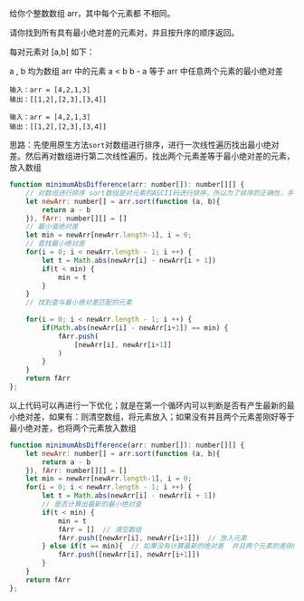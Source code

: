 给你个整数数组 arr，其中每个元素都 不相同。

请你找到所有具有最小绝对差的元素对，并且按升序的顺序返回。

每对元素对 [a,b] 如下：

a , b 均为数组 arr 中的元素
a < b
b - a 等于 arr 中任意两个元素的最小绝对差

```
输入：arr = [4,2,1,3]
输出：[[1,2],[2,3],[3,4]]

输入：arr = [4,2,1,3]
输出：[[1,2],[2,3],[3,4]]
```

思路：先使用原生方法`sort`对数组进行排序，进行一次线性遍历找出最小绝对差。然后再对数组进行第二次线性遍历，找出两个元素差等于最小绝对差的元素，放入数组

```js
function minimumAbsDifference(arr: number[]): number[][] {
    // 对数组进行排序 sort数组是对元素的ASCII码进行排序，所以为了排序的正确性，手动传入排序的方法
    let newArr: number[] = arr.sort(function (a, b){
        return a - b 
    }), fArr: number[][] = []
    // 最小值绝对差
    let min = newArr[newArr.length-1], i = 0;
    // 查找最小绝对差
    for(i = 0; i < newArr.length - 1; i ++) {
        let t = Math.abs(newArr[i] - newArr[i + 1])
        if(t < min) {
            min = t
        }
    }
    // 找到查与最小绝对差匹配的元素
    
    for(i = 0; i < newArr.length - 1; i ++) {
        if(Math.abs(newArr[i] - newArr[i+1]) == min) {
            fArr.push(
                [newArr[i], newArr[i+1]]
            )
        }
    }
    return fArr
};
```

以上代码可以再进行一下优化；就是在第一个循环内可以判断是否有产生最新的最小绝对差，如果有：则清空数组，将元素放入；如果没有并且两个元素差刚好等于最小绝对差，也将两个元素放入数组

```js
function minimumAbsDifference(arr: number[]): number[][] {
    let newArr: number[] = arr.sort(function (a, b){
        return a - b 
    }), fArr: number[][] = []
    let min = newArr[newArr.length-1], i = 0;
    for(i = 0; i < newArr.length - 1; i ++) {
        let t = Math.abs(newArr[i] - newArr[i + 1])
        // 是否计算出最新的最小绝对查
        if(t < min) {
            min = t
            fArr = []  // 清空数组
            fArr.push([newArr[i], newArr[i+1]])  // 放入元素
        } else if(t == min){  // 如果没有计算最新的绝对差  并且两个元素的差刚好等于绝对差
            fArr.push([newArr[i], newArr[i+1]])
        }
    }
    return fArr
};
```

